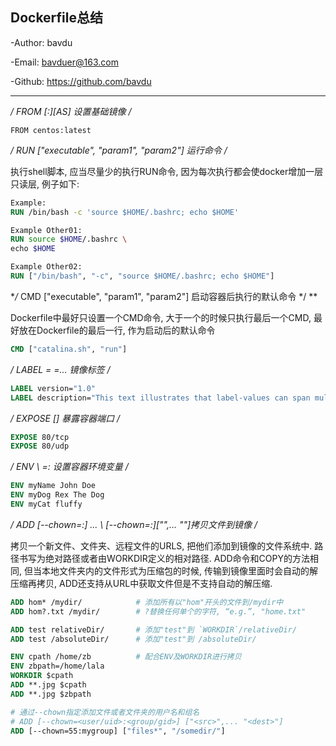 ## Dockerfile总结

-Author: bavdu

-Email: bavduer@163.com

-Github: https://github.com/bavdu

---



**/* FROM \[:\]\[AS\] 设置基础镜像 */**

`FROM centos:latest`



**/* RUN \["executable", "param1", "param2"\] 运行命令 */** 

执行shell脚本, 应当尽量少的执行RUN命令, 因为每次执行都会使docker增加一层只读层, 例子如下:

```dockerfile
Example:
RUN /bin/bash -c 'source $HOME/.bashrc; echo $HOME'

Example Other01:
RUN source $HOME/.bashrc \
echo $HOME

Example Other02:
RUN ["/bin/bash", "-c", "source $HOME/.bashrc; echo $HOME"]
```



**/* CMD \["executable", "param1", "param2"] 启动容器后执行的默认命令 */ **

Dockerfile中最好只设置一个CMD命令, 大于一个的时候只执行最后一个CMD, 最好放在Dockerfile的最后一行, 作为启动后的默认命令

```dockerfile
CMD ["catalina.sh", "run"]
```



**/* LABEL = =... 镜像标签 */**

```dockerfile
LABEL version="1.0"
LABEL description="This text illustrates that label-values can span multiple lines."
```



**/* EXPOSE \[\] 暴露容器端口 */**

```dockerfile
EXPOSE 80/tcp
EXPOSE 80/udp
```



**/* ENV \ =: 设置容器环境变量 */**

```dockerfile
ENV myName John Doe
ENV myDog Rex The Dog
ENV myCat fluffy
```



**/* ADD [--chown=:] ... \ \[--chown=:\]\["",... ""\]拷贝文件到镜像 */**

拷贝一个新文件、文件夹、远程文件的URLS, 把他们添加到镜像的文件系统中. 路径书写为绝对路径或者由WORKDIR定义的相对路径. ADD命令和COPY的方法相同, 但当本地文件夹内的文件形式为压缩包的时候, 传输到镜像里面时会自动的解压缩再拷贝, ADD还支持从URL中获取文件但是不支持自动的解压缩.

```dockerfile
ADD hom* /mydir/			# 添加所有以"hom"开头的文件到/mydir中
ADD hom?.txt /mydir/        # ?替换任何单个的字符, “e.g.”, "home.txt"

ADD test relativeDir/       # 添加"test"到 `WORKDIR`/relativeDir/
ADD test /absoluteDir/      # 添加"test"到 /absoluteDir/

ENV cpath /home/zb			# 配合ENV及WORKDIR进行拷贝
ENV zbpath=/home/lala
WORKDIR $cpath
ADD **.jpg $cpath
ADD **.jpg $zbpath

# 通过--chown指定添加文件或者文件夹的用户名和组名
# ADD [--chown=<user/uid>:<group/gid>] ["<src>",... "<dest>"]
ADD [--chown=55:mygroup] ["files*", "/somedir/"]
```

